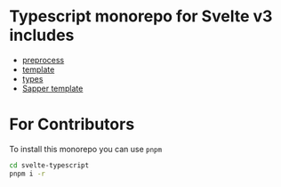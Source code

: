 # Typescript monorepo for Svelte v3 includes

- [preprocess](https://github.com/pyoner/svelte-typescript/tree/master/packages/preprocess)
- [template](https://github.com/pyoner/svelte-typescript/tree/master/packages/template)
- [types](https://github.com/pyoner/svelte-typescript/tree/master/packages/types)
- [Sapper template](https://github.com/pyoner/svelte-typescript/tree/master/packages/sapper-template)

# For Contributors

To install this monorepo you can use `pnpm`

```bash
cd svelte-typescript
pnpm i -r
```
